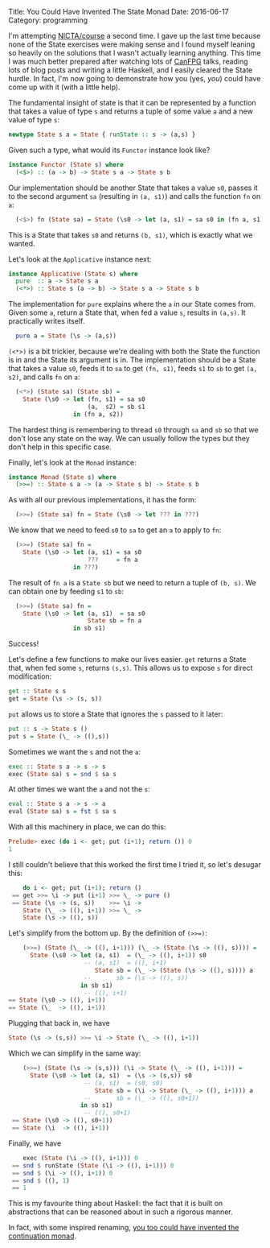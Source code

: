 Title: You Could Have Invented The State Monad
Date: 2016-06-17
Category: programming

I'm attempting [NICTA/course](https://github.com/NICTA/course) a second time. I
gave up the last time because none of the State exercises were making sense and
I found myself leaning so heavily on the solutions that I wasn't actually
learning anything. This time I was much better prepared after watching lots of
[CanFPG](http://www.meetup.com/CanFPG/) talks, reading lots of blog posts and
writing a little Haskell, and I easily cleared the State hurdle. In fact, I'm
now going to demonstrate how you (yes, _you_) could have come up with it (with
a little help).

The fundamental insight of state is that it can be represented by a function
that takes a value of type `s` and returns a tuple of some value `a` and a new
value of type `s`:

```haskell
newtype State s a = State { runState :: s -> (a,s) }
```

Given such a type, what would its `Functor` instance look like?

```haskell
instance Functor (State s) where
  (<$>) :: (a -> b) -> State s a -> State s b
```

Our implementation should be another State that takes a value `s0`, passes it
to the second argument `sa` (resulting in `(a, s1)`) and calls the function
`fn` on `a`:

```haskell
  (<$>) fn (State sa) = State (\s0 -> let (a, s1) = sa s0 in (fn a, s1))
```

This is a State that takes `s0` and returns `(b, s1)`, which is exactly what we
wanted.

Let's look at the `Applicative` instance next:

```haskell
instance Applicative (State s) where
  pure  :: a -> State s a
  (<*>) :: State s (a -> b) -> State s a -> State s b
```

The implementation for `pure` explains where the `a` in our State comes from.
Given some `a`, return a State that, when fed a value `s`, results in `(a,s)`.
It practically writes itself.

```haskell
  pure a = State (\s -> (a,s))
```

`(<*>)` is a bit trickier, because we're dealing with both the State the
function is in and the State its argument is in. The implementation should be a
State that takes a value `s0`, feeds it to `sa` to get `(fn, s1)`, feeds `s1`
to `sb` to get `(a, s2)`, and calls `fn` on `a`:

```haskell
  (<*>) (State sa) (State sb) =
    State (\s0 -> let (fn, s1) = sa s0
                      (a,  s2) = sb s1
                  in (fn a, s2))
```

The hardest thing is remembering to thread `s0` through `sa` and `sb` so that
we don't lose any state on the way. We can usually follow the types but they
don't help in this specific case.

Finally, let's look at the `Monad` instance:

```haskell
instance Monad (State s) where
  (>>=) :: State s a -> (a -> State s b) -> State s b
```
As with all our previous implementations, it has the form:

```haskell
  (>>=) (State sa) fn = State (\s0 -> let ??? in ???)
```

We know that we need to feed `s0` to `sa` to get an `a` to apply to `fn`:

```haskell
  (>>=) (State sa) fn =
    State (\s0 -> let (a, s1) = sa s0
                      ???     = fn a
                  in ???)
```

The result of `fn a` is a `State sb` but we need to return a tuple of `(b, s)`.
We can obtain one by feeding `s1` to `sb`:

```haskell
  (>>=) (State sa) fn =
    State (\s0 -> let (a, s1)  = sa s0
                      State sb = fn a
                  in sb s1)
```

Success!

Let's define a few functions to make our lives easier. `get` returns a State
that, when fed some `s`, returns `(s,s)`. This allows us to expose `s` for
direct modification:

```haskell
get :: State s s
get = State (\s -> (s, s))
```

`put` allows us to store a State that ignores the `s` passed to it later:

```haskell
put :: s -> State s ()
put s = State (\_ -> ((),s))
```

Sometimes we want the `s` and not the `a`:

```haskell
exec :: State s a -> s -> s
exec (State sa) s = snd $ sa s
```

At other times we want the `a` and not the `s`:

```haskell
eval :: State s a -> s -> a
eval (State sa) s = fst $ sa s
```

With all this machinery in place, we can do this:

```haskell
Prelude> exec (do i <- get; put (i+1); return ()) 0
1
```

I still couldn't believe that this worked the first time I tried it, so let's
desugar this:

```haskell
    do i <- get; put (i+1); return ()
 == get >>= \i -> put (i+1) >>= \_ -> pure ()
 == State (\s -> (s, s))    >>= \i ->
    State (\_ -> ((), i+1)) >>= \_ ->
    State (\s -> ((), s))
```

Let's simplify from the bottom up. By the definition of `(>>=)`:

```haskell
    (>>=) (State (\_ -> ((), i+1))) (\_ -> (State (\s -> ((), s)))) =
      State (\s0 -> let (a, s1)  = (\_ -> ((), i+1)) s0
                     -- (a, s1)  = ((), i+1)
                        State sb = (\_ -> (State (\s -> ((), s)))) a
                     --       sb = (\s -> ((), s))
                    in sb s1)
                     -- ((), i+1)
== State (\s0 -> ((), i+1))
== State (\_  -> ((), i+1))
```

Plugging that back in, we have

```haskell
State (\s -> (s,s)) >>= \i -> State (\_ -> ((), i+1))
```

Which we can simplify in the same way:

```haskell
    (>>=) (State (\s -> (s,s))) (\i -> State (\_ -> ((), i+1))) =
      State (\s0 -> let (a, s1)  = (\s -> (s,s)) s0
                     -- (a, s1)  = (s0, s0)
                        State sb = (\i -> State (\_ -> ((), i+1))) a
                     --       sb = (\_ -> ((), s0+1))
                    in sb s1)
                     -- ((), s0+1)
 == State (\s0 -> ((), s0+1))
 == State (\i  -> ((), i+1))
```

Finally, we have

```haskell
    exec (State (\i -> ((), i+1))) 0
 == snd $ runState (State (\i -> ((), i+1))) 0
 == snd $ (\i -> ((), i+1)) 0
 == snd $ ((), 1)
 == 1
```

This is my favourite thing about Haskell: the fact that it is built on
abstractions that can be reasoned about in such a rigorous manner.

In fact, with some inspired renaming, [you too could have invented the
continuation monad](http://www.haskellforall.com/2014/04/how-continuation-monad-works.html).

